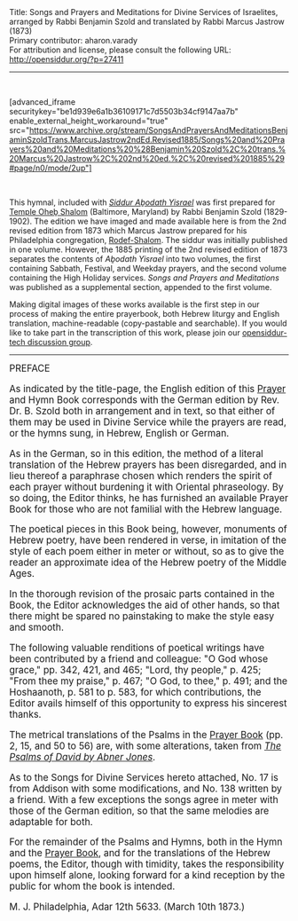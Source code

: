 <html>
<head></head>
<body>
Title: Songs and Prayers and Meditations for Divine Services of Israelites, arranged by Rabbi Benjamin Szold and translated by Rabbi Marcus Jastrow (1873)<br />
Primary contributor: aharon.varady<br />
For attribution and license, please consult the following URL: <a href="http://opensiddur.org/?p=27411">http://opensiddur.org/?p=27411</a>
<p />
<hr />

&nbsp;

[advanced_iframe securitykey="be1d939e6a1b36109171c7d5503b34cf9147aa7b" enable_external_height_workaround="true" src="https://www.archive.org/stream/SongsAndPrayersAndMeditationsBenjaminSzoldTrans.MarcusJastrow2ndEd.Revised1885/Songs%20and%20Prayers%20and%20Meditations%20%28Benjamin%20Szold%2C%20trans.%20Marcus%20Jastrow%2C%202nd%20ed.%2C%20revised%201885%29#page/n0/mode/2up"]

&nbsp;

This hymnal, included with <em><a href="https://opensiddur.org/compilations/kol-bo/siddur-abodath-yisrael-by-benjamin-szold-translated-by-marcus-jastrow-1873/">Siddur Aḇodath Yisrael</a></em> was first prepared for <a href="https://en.wikipedia.org/wiki/Temple_Oheb_Shalom_(Baltimore,_Maryland)">Temple Oheḇ Shalom</a> (Baltimore, Maryland) by Rabbi Benjamin Szold (1829-1902). The edition we have imaged and made available here is from the 2nd revised edition from 1873 which Marcus Jastrow prepared for his Philadelphia congregation, <a href="https://en.wikipedia.org/wiki/Congregation_Rodeph_Shalom_(Philadelphia)">Rodef-Shalom</a>. The siddur was initially published in one volume. However, the 1885 printing of the 2nd revised edition of 1873 separates the contents of <em>Aḇodath Yisrael</em> into two volumes, the first containing Sabbath, Festival, and Weekday prayers, and the second volume containing the High Holiday services. <em>Songs and Prayers and Meditations</em> was published as a supplemental section, appended to the first volume.

Making digital images of these works available is the first step in our process of making the entire prayerbook, both Hebrew liturgy and English translation, machine-readable (copy-pastable and searchable). If you would like to take part in the transcription of this work, please join our <a href="https://groups.google.com/forum/#!forum/opensiddur-tech">opensiddur-tech discussion group</a>.

<hr />

<div class="english" style="font-size: 1.2em;">
PREFACE

As indicated by the title-page, the English edition of this <a href="https://opensiddur.org/compilations/kol-bo/siddur-abodath-yisrael-by-benjamin-szold-translated-by-marcus-jastrow-1873/">Prayer</a> and Hymn Book corresponds with the German edition by Rev. Dr. B. Szold both in arrangement and in text, so that either of them may be used in Divine Service while the prayers are read, or the hymns sung, in Hebrew, English or German. 

As in the German, so in this edition, the method of a literal translation of the Hebrew prayers has been disregarded, and in lieu thereof a paraphrase chosen which renders the spirit of each prayer without burdening it with Oriental phraseology. By so doing, the Editor thinks, he has furnished an available Prayer Book for those who are not familial with the Hebrew language. 

The poetical pieces in this Book being, however, monuments of Hebrew poetry, have been rendered in verse, in imitation of the style of each poem either in meter or without, so as to give the reader an approximate idea of the Hebrew poetry of the Middle Ages. 

In the thorough revision of the prosaic parts contained in the Book, the Editor acknowledges the aid of other hands, so that there might be spared no painstaking to make the style easy and smooth. 

The following valuable renditions of poetical writings have been contributed by a friend and colleague: "O God whose grace," pp. 342, 421, and 465; "Lord, thy people," p. 425; "From thee my praise," p. 467; "O God, to thee," p. 491; and the Hoshaanoth, p. 581 to p. 583, for which contributions, the Editor avails himself of this opportunity to express his sincerest thanks. 

The metrical translations of the Psalms in the <a href="https://opensiddur.org/compilations/kol-bo/siddur-abodath-yisrael-by-benjamin-szold-translated-by-marcus-jastrow-1873/">Prayer Book</a> (pp. 2, 15, and 50 to 56) are, with some alterations, taken from <em><a href="https://archive.org/details/psalmsofdavidren00jone">The Psalms of David by Abner Jones</a></em>. 

As to the Songs for Divine Services hereto attached, No. 17 is from Addison with some modifications, and No. 138 written by a friend. With a few exceptions the songs agree in meter with those of the German edition, so that the same melodies are adaptable for both. 

For the remainder of the Psalms and Hymns, both in the Hymn and the <a href="https://opensiddur.org/compilations/kol-bo/siddur-abodath-yisrael-by-benjamin-szold-translated-by-marcus-jastrow-1873/">Prayer Book</a>, and for the translations of the Hebrew poems, the Editor, though with timidity, takes the responsibility upon himself alone, looking forward for a kind reception by the public for whom the book is intended. 

M. J. 
Philadelphia, Adar 12th 5633. 
(March 10th 1873.) 
</div>
</body>
</html>